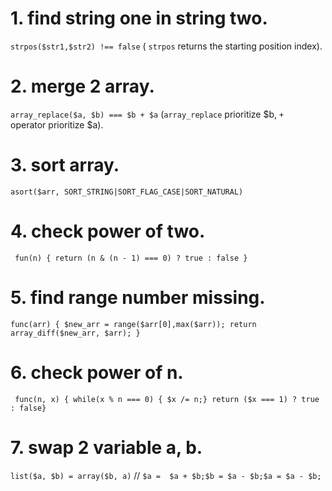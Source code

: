 # 1. find string one in string two.
```strpos($str1,$str2) !== false``` ( ```strpos``` returns the starting position index).
# 2. merge 2 array.
``` array_replace($a, $b) === $b + $a ``` (```array_replace``` prioritize $b, ```+ ``` operator prioritize $a).
# 3. sort array.
```asort($arr, SORT_STRING|SORT_FLAG_CASE|SORT_NATURAL)``` 
# 4. check power of two.
``` fun(n) { return (n & (n - 1) === 0) ? true : false }```
# 5. find range number missing.
``` func(arr) { $new_arr = range($arr[0],max($arr)); return array_diff($new_arr, $arr); } ```
# 6. check power of n.
``` func(n, x) { while(x % n === 0) { $x /= n;} return ($x === 1) ? true : false}```
# 7. swap 2 variable a, b.
``` list($a, $b) = array($b, a) ``` // 
``` $a =  $a + $b;$b = $a - $b;$a = $a - $b; ```
